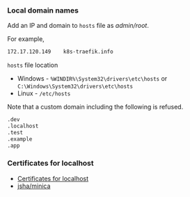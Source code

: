 ### Local domain names

Add an IP and domain to `hosts` file as _admin/root_.

For example,

```bash
172.17.120.149    k8s-traefik.info
```

`hosts` file location

* Windows - `%WINDIR%\System32\drivers\etc\hosts` or `C:\Windows\System32\drivers\etc\hosts`
* Linux - `/etc/hosts`

Note that a custom domain including the following is refused.

```bash
.dev
.localhost
.test
.example
.app
```

### Certificates for localhost

* [Certificates for localhost](https://letsencrypt.org/docs/certificates-for-localhost/)
* [jsha/minica](https://github.com/jsha/minica)